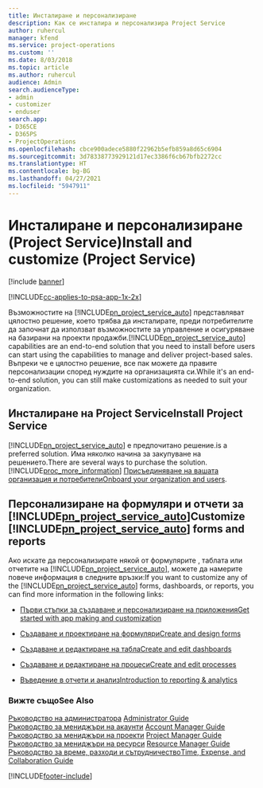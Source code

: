 ```yaml
---
title: Инсталиране и персонализиране
description: Как се инсталира и персонализира Project Service
author: ruhercul
manager: kfend
ms.service: project-operations
ms.custom: ''
ms.date: 8/03/2018
ms.topic: article
ms.author: ruhercul
audience: Admin
search.audienceType:
- admin
- customizer
- enduser
search.app:
- D365CE
- D365PS
- ProjectOperations
ms.openlocfilehash: cbce900adece5880f22962b5efb859a8d65c6904
ms.sourcegitcommit: 3d78338773929121d17ec3386f6cb67bfb2272cc
ms.translationtype: HT
ms.contentlocale: bg-BG
ms.lasthandoff: 04/27/2021
ms.locfileid: "5947911"
---
```

# <a name="install-and-customize-project-service"></a><span data-ttu-id="b40dd-103">Инсталиране и персонализиране (Project Service)</span><span class="sxs-lookup"><span data-stu-id="b40dd-103">Install and customize (Project Service)</span></span>

[!include [banner](../includes/psa-now-project-operations.md)]

[!INCLUDE[cc-applies-to-psa-app-1x-2x](../includes/cc-applies-to-psa-app-1x-2x.md)]

<span data-ttu-id="b40dd-104">Възможностите на [!INCLUDE[pn_project_service_auto](../includes/pn-project-service-auto.md)] представляват цялостно решение, което трябва да инсталирате, преди потребителите да започнат да използват възможностите за управление и осигуряване на базирани на проекти продажби.</span><span class="sxs-lookup"><span data-stu-id="b40dd-104">[!INCLUDE[pn_project_service_auto](../includes/pn-project-service-auto.md)] capabilities are an end-to-end solution that you need to install before users can start using the capabilities to manage and deliver project-based sales.</span></span> <span data-ttu-id="b40dd-105">Въпреки че е цялостно решение, все пак можете да правите персонализации според нуждите на организацията си.</span><span class="sxs-lookup"><span data-stu-id="b40dd-105">While it's an end-to-end solution, you can still make customizations as needed to suit your organization.</span></span>  
<!-- TODO: I expect to find the information on how to get and install this here. Please find that and add it here. Same for Project Service.--> 
  
## <a name="install-project-service"></a><span data-ttu-id="b40dd-106">Инсталиране на Project Service</span><span class="sxs-lookup"><span data-stu-id="b40dd-106">Install Project Service</span></span>  
 [!INCLUDE[pn_project_service_auto](../includes/pn-project-service-auto.md)] <span data-ttu-id="b40dd-107">е предпочитано решение.</span><span class="sxs-lookup"><span data-stu-id="b40dd-107">is a preferred solution.</span></span> <span data-ttu-id="b40dd-108">Има няколко начина за закупуване на решението.</span><span class="sxs-lookup"><span data-stu-id="b40dd-108">There are several ways to purchase the solution.</span></span> [!INCLUDE[proc_more_information](../includes/proc-more-information.md)] <span data-ttu-id="b40dd-109">[Присъединяване на вашата организация и потребители](/dynamics365/customerengagement/on-premises/admin/onboard-your-organization-and-users-to-dynamics-365-online)</span><span class="sxs-lookup"><span data-stu-id="b40dd-109">[Onboard your organization and users](/dynamics365/customerengagement/on-premises/admin/onboard-your-organization-and-users-to-dynamics-365-online).</span></span>  
  
## <a name="customize-pn_project_service_auto-forms-and-reports"></a><span data-ttu-id="b40dd-110">Персонализиране на формуляри и отчети за [!INCLUDE[pn_project_service_auto](../includes/pn-project-service-auto.md)]</span><span class="sxs-lookup"><span data-stu-id="b40dd-110">Customize [!INCLUDE[pn_project_service_auto](../includes/pn-project-service-auto.md)] forms and reports</span></span>  
 <span data-ttu-id="b40dd-111">Ако искате да персонализирате някой от формулярите , таблата или отчетите на [!INCLUDE[pn_project_service_auto](../includes/pn-project-service-auto.md)], можете да намерите повече информация в следните връзки:</span><span class="sxs-lookup"><span data-stu-id="b40dd-111">If you want to customize any of the [!INCLUDE[pn_project_service_auto](../includes/pn-project-service-auto.md)] forms, dashboards, or reports, you can find more information in the following links:</span></span>  
  
- [<span data-ttu-id="b40dd-112">Първи стъпки за създаване и персонализиране на приложения</span><span class="sxs-lookup"><span data-stu-id="b40dd-112">Get started with app making and customization</span></span>](/dynamics365/customerengagement/on-premises/customize/getting-started-customization)  
  
- [<span data-ttu-id="b40dd-113">Създаване и проектиране на формуляри</span><span class="sxs-lookup"><span data-stu-id="b40dd-113">Create and design forms</span></span>](/dynamics365/customerengagement/on-premises/customize/create-design-forms)  
  
- [<span data-ttu-id="b40dd-114">Създаване и редактиране на табла</span><span class="sxs-lookup"><span data-stu-id="b40dd-114">Create and edit dashboards</span></span>](/dynamics365/customerengagement/on-premises/customize/create-edit-dashboards)  
  
- [<span data-ttu-id="b40dd-115">Създаване и редактиране на процеси</span><span class="sxs-lookup"><span data-stu-id="b40dd-115">Create and edit processes</span></span>](/dynamics365/customerengagement/on-premises/customize/guide-staff-through-common-tasks-processes)  
  
- [<span data-ttu-id="b40dd-116">Въведение в отчети и анализ</span><span class="sxs-lookup"><span data-stu-id="b40dd-116">Introduction to reporting & analytics</span></span>](/dynamics365/customerengagement/on-premises/analytics/reporting-analytics-with-dynamics-365)  
  
### <a name="see-also"></a><span data-ttu-id="b40dd-117">Вижте също</span><span class="sxs-lookup"><span data-stu-id="b40dd-117">See Also</span></span>  
 <span data-ttu-id="b40dd-118">[Ръководство на администратора](../psa/admin-guide.md) </span><span class="sxs-lookup"><span data-stu-id="b40dd-118">[Administrator Guide](../psa/admin-guide.md) </span></span>  
 <span data-ttu-id="b40dd-119">[Ръководство за мениджъри на акаунти](../psa/account-manager-guide.md) </span><span class="sxs-lookup"><span data-stu-id="b40dd-119">[Account Manager Guide](../psa/account-manager-guide.md) </span></span>  
 <span data-ttu-id="b40dd-120">[Ръководство за мениджъри на проекти](../psa/project-manager-guide.md) </span><span class="sxs-lookup"><span data-stu-id="b40dd-120">[Project Manager Guide](../psa/project-manager-guide.md) </span></span>  
 <span data-ttu-id="b40dd-121">[Ръководство за мениджъри на ресурси](../psa/resource-manager-guide.md) </span><span class="sxs-lookup"><span data-stu-id="b40dd-121">[Resource Manager Guide](../psa/resource-manager-guide.md) </span></span>  
 [<span data-ttu-id="b40dd-122">Ръководство за време, разходи и сътрудничество</span><span class="sxs-lookup"><span data-stu-id="b40dd-122">Time, Expense, and Collaboration Guide</span></span>](../psa/time-expense-collaboration-guide.md)


[!INCLUDE[footer-include](../includes/footer-banner.md)]